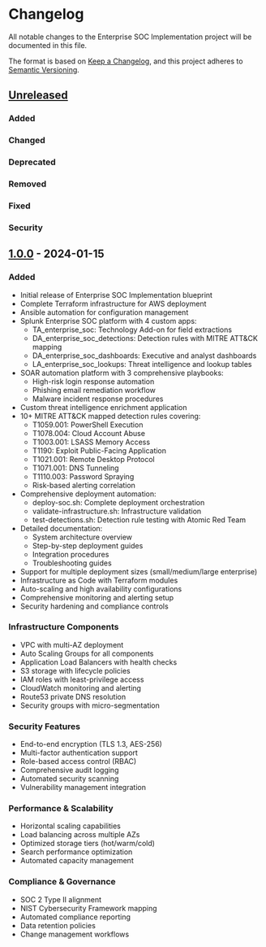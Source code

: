# Changelog

All notable changes to the Enterprise SOC Implementation project will be documented in this file.

The format is based on [Keep a Changelog](https://keepachangelog.com/en/1.0.0/),
and this project adheres to [Semantic Versioning](https://semver.org/spec/v2.0.0.html).

## [Unreleased]

### Added
### Changed
### Deprecated
### Removed
### Fixed
### Security

## [1.0.0] - 2024-01-15

### Added
- Initial release of Enterprise SOC Implementation blueprint
- Complete Terraform infrastructure for AWS deployment
- Ansible automation for configuration management
- Splunk Enterprise SOC platform with 4 custom apps:
  - TA_enterprise_soc: Technology Add-on for field extractions
  - DA_enterprise_soc_detections: Detection rules with MITRE ATT&CK mapping
  - DA_enterprise_soc_dashboards: Executive and analyst dashboards
  - LA_enterprise_soc_lookups: Threat intelligence and lookup tables
- SOAR automation platform with 3 comprehensive playbooks:
  - High-risk login response automation
  - Phishing email remediation workflow
  - Malware incident response procedures
- Custom threat intelligence enrichment application
- 10+ MITRE ATT&CK mapped detection rules covering:
  - T1059.001: PowerShell Execution
  - T1078.004: Cloud Account Abuse
  - T1003.001: LSASS Memory Access
  - T1190: Exploit Public-Facing Application
  - T1021.001: Remote Desktop Protocol
  - T1071.001: DNS Tunneling
  - T1110.003: Password Spraying
  - Risk-based alerting correlation
- Comprehensive deployment automation:
  - deploy-soc.sh: Complete deployment orchestration
  - validate-infrastructure.sh: Infrastructure validation
  - test-detections.sh: Detection rule testing with Atomic Red Team
- Detailed documentation:
  - System architecture overview
  - Step-by-step deployment guides
  - Integration procedures
  - Troubleshooting guides
- Support for multiple deployment sizes (small/medium/large enterprise)
- Infrastructure as Code with Terraform modules
- Auto-scaling and high availability configurations
- Comprehensive monitoring and alerting setup
- Security hardening and compliance controls

### Infrastructure Components
- VPC with multi-AZ deployment
- Auto Scaling Groups for all components
- Application Load Balancers with health checks
- S3 storage with lifecycle policies
- IAM roles with least-privilege access
- CloudWatch monitoring and alerting
- Route53 private DNS resolution
- Security groups with micro-segmentation

### Security Features
- End-to-end encryption (TLS 1.3, AES-256)
- Multi-factor authentication support
- Role-based access control (RBAC)
- Comprehensive audit logging
- Automated security scanning
- Vulnerability management integration

### Performance & Scalability
- Horizontal scaling capabilities
- Load balancing across multiple AZs
- Optimized storage tiers (hot/warm/cold)
- Search performance optimization
- Automated capacity management

### Compliance & Governance
- SOC 2 Type II alignment
- NIST Cybersecurity Framework mapping
- Automated compliance reporting
- Data retention policies
- Change management workflows

[Unreleased]: https://github.com/your-org/enterprise-soc-blueprint/compare/v1.0.0...HEAD
[1.0.0]: https://github.com/your-org/enterprise-soc-blueprint/releases/tag/v1.0.0
